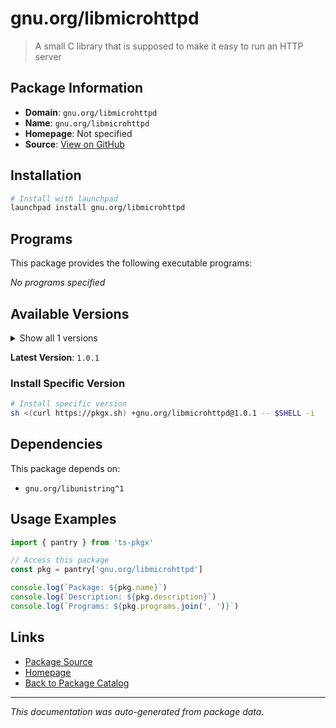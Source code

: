 # gnu.org/libmicrohttpd

> A small C library that is supposed to make it easy to run an HTTP server

## Package Information

- **Domain**: `gnu.org/libmicrohttpd`
- **Name**: `gnu.org/libmicrohttpd`
- **Homepage**: Not specified
- **Source**: [View on GitHub](https://github.com/pkgxdev/pantry/tree/main/projects/gnu.org/libmicrohttpd/package.yml)

## Installation

```bash
# Install with launchpad
launchpad install gnu.org/libmicrohttpd
```

## Programs

This package provides the following executable programs:

*No programs specified*

## Available Versions

<details>
<summary>Show all 1 versions</summary>

- `1.0.1`

</details>

**Latest Version**: `1.0.1`

### Install Specific Version

```bash
# Install specific version
sh <(curl https://pkgx.sh) +gnu.org/libmicrohttpd@1.0.1 -- $SHELL -i
```

## Dependencies

This package depends on:

- `gnu.org/libunistring^1`

## Usage Examples

```typescript
import { pantry } from 'ts-pkgx'

// Access this package
const pkg = pantry['gnu.org/libmicrohttpd']

console.log(`Package: ${pkg.name}`)
console.log(`Description: ${pkg.description}`)
console.log(`Programs: ${pkg.programs.join(', ')}`)
```

## Links

- [Package Source](https://github.com/pkgxdev/pantry/tree/main/projects/gnu.org/libmicrohttpd/package.yml)
- [Homepage](#)
- [Back to Package Catalog](../../../package-catalog.md)

---

*This documentation was auto-generated from package data.*
